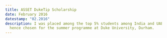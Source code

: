 ```yaml
---
title: ASSET DukeTip Scholarship
date: February 2016
datestamp: "02.2016"
description: I was placed among the top 5% students among India and UAE and
  hence chosen for the summer programme at Duke University, Durham.
---
```

